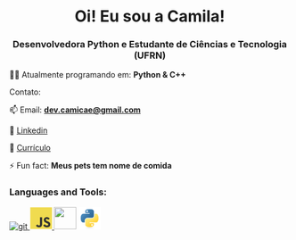 <h1 align="center">Oi! Eu sou a Camila!</h1>
<h3 align="center">Desenvolvedora Python e Estudante de Ciências e Tecnologia (UFRN)</h3>

👩‍💻 Atualmente programando em: **Python & C++**

Contato:

📫 Email: **dev.camicae@gmail.com**

💼 [Linkedin](www.linkedin.com/in/camila-caetana-751589379)
  
📄 [Currículo]()

⚡ Fun fact: **Meus pets tem nome de comida**


<h3 align="left">Languages and Tools:</h3>
<p align="left"> <a href="https://git-scm.com/" target="_blank" rel="noreferrer"> <img src="https://www.vectorlogo.zone/logos/git-scm/git-scm-icon.svg" alt="git" width="40" height="40"/> </a> <a href="https://developer.mozilla.org/en-US/docs/Web/JavaScript" target="_blank" rel="noreferrer"> <img src="https://raw.githubusercontent.com/devicons/devicon/master/icons/javascript/javascript-original.svg" alt="javascript" width="40" height="40"/> </a> <a href="https://www.python.org" target="_blank" rel="noreferrer" <img src="https://cdn.jsdelivr.net/gh/devicons/devicon/icons/mysql/mysql-original.svg" width="40" height="40"></a> <img src="https://cdn.jsdelivr.net/gh/devicons/devicon/icons/html5/html5-original.svg" width="40" height="40">  <img src="https://raw.githubusercontent.com/devicons/devicon/master/icons/python/python-original.svg" alt="python" width="40" height="40"/>  </p>
